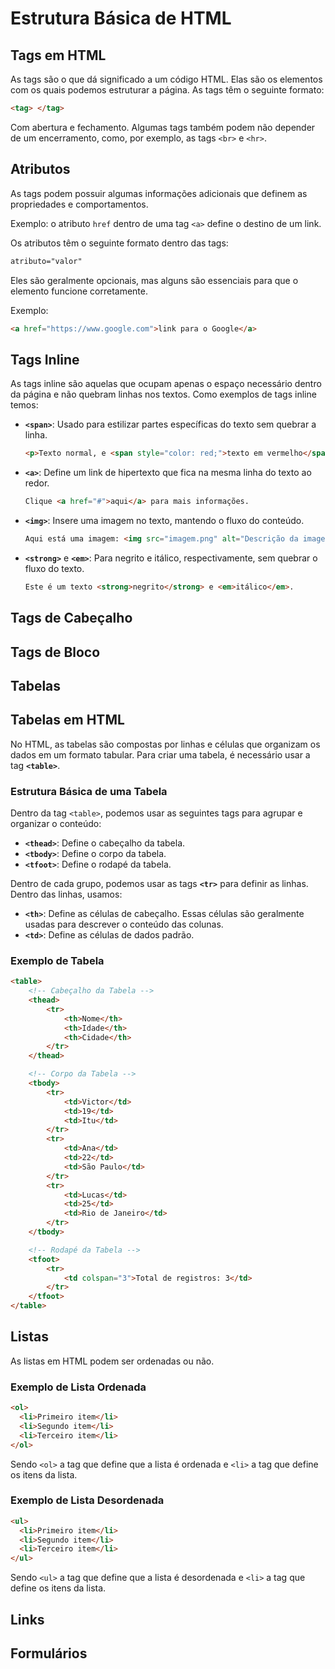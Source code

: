 
# Estrutura Básica de HTML

## Tags em HTML

As tags são o que dá significado a um código HTML. Elas são os elementos com os quais podemos estruturar a página. As tags têm o seguinte formato:

```html
<tag> </tag>
```

Com abertura e fechamento. Algumas tags também podem não depender de um encerramento, como, por exemplo, as tags `<br>` e `<hr>`.

## Atributos

As tags podem possuir algumas informações adicionais que definem as propriedades e comportamentos. 

Exemplo: o atributo `href` dentro de uma tag `<a>` define o destino de um link.

Os atributos têm o seguinte formato dentro das tags:

```html
atributo="valor"
```

Eles são geralmente opcionais, mas alguns são essenciais para que o elemento funcione corretamente.

Exemplo:

```html
<a href="https://www.google.com">link para o Google</a>
```

## Tags Inline

As tags inline são aquelas que ocupam apenas o espaço necessário dentro da página e não quebram linhas nos textos. Como exemplos de tags inline temos:

- **`<span>`**: Usado para estilizar partes específicas do texto sem quebrar a linha.

  ```html
  <p>Texto normal, e <span style="color: red;">texto em vermelho</span>.</p>
  ```

- **`<a>`**: Define um link de hipertexto que fica na mesma linha do texto ao redor.

  ```html
  Clique <a href="#">aqui</a> para mais informações.
  ```

- **`<img>`**: Insere uma imagem no texto, mantendo o fluxo do conteúdo.

  ```html
  Aqui está uma imagem: <img src="imagem.png" alt="Descrição da imagem">
  ```

- **`<strong>`** e **`<em>`**: Para negrito e itálico, respectivamente, sem quebrar o fluxo do texto.

  ```html
  Este é um texto <strong>negrito</strong> e <em>itálico</em>.
  ```

## Tags de Cabeçalho

## Tags de Bloco


## Tabelas

## Tabelas em HTML

No HTML, as tabelas são compostas por linhas e células que organizam os dados em um formato tabular. Para criar uma tabela, é necessário usar a tag **`<table>`**.

### Estrutura Básica de uma Tabela

Dentro da tag `<table>`, podemos usar as seguintes tags para agrupar e organizar o conteúdo:

- **`<thead>`**: Define o cabeçalho da tabela.
- **`<tbody>`**: Define o corpo da tabela.
- **`<tfoot>`**: Define o rodapé da tabela.

Dentro de cada grupo, podemos usar as tags **`<tr>`** para definir as linhas. Dentro das linhas, usamos:

- **`<th>`**: Define as células de cabeçalho. Essas células são geralmente usadas para descrever o conteúdo das colunas.
- **`<td>`**: Define as células de dados padrão.

### Exemplo de Tabela

```html
<table>
    <!-- Cabeçalho da Tabela -->
    <thead>
        <tr>
            <th>Nome</th>
            <th>Idade</th>
            <th>Cidade</th>
        </tr>
    </thead>

    <!-- Corpo da Tabela -->
    <tbody>
        <tr>
            <td>Victor</td>
            <td>19</td>
            <td>Itu</td>
        </tr>
        <tr>
            <td>Ana</td>
            <td>22</td>
            <td>São Paulo</td>
        </tr>
        <tr>
            <td>Lucas</td>
            <td>25</td>
            <td>Rio de Janeiro</td>
        </tr>
    </tbody>

    <!-- Rodapé da Tabela -->
    <tfoot>
        <tr>
            <td colspan="3">Total de registros: 3</td>
        </tr>
    </tfoot>
</table>
```

## Listas

As listas em HTML podem ser ordenadas ou não.

### Exemplo de Lista Ordenada

```html
<ol>
  <li>Primeiro item</li>
  <li>Segundo item</li>
  <li>Terceiro item</li>
</ol>
```

Sendo `<ol>` a tag que define que a lista é ordenada e `<li>` a tag que define os itens da lista.

### Exemplo de Lista Desordenada

```html
<ul>
  <li>Primeiro item</li>
  <li>Segundo item</li>
  <li>Terceiro item</li>
</ul>
```

Sendo `<ul>` a tag que define que a lista é desordenada e `<li>` a tag que define os itens da lista.

## Links


## Formulários

